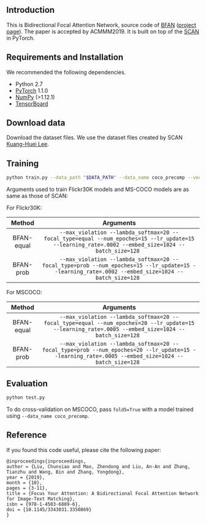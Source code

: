 ## Introduction
This is Bidirectional Focal Attention Network, source code of [BFAN](https://arxiv.org/abs/1909.11416) ([project page](https://github.com/chunxiaoliu6/BFAN)). The paper is accepted by ACMMM2019. It is built on top of the [SCAN](https://github.com/kuanghuei/SCAN) in PyTorch.

## Requirements and Installation
We recommended the following dependencies.

* Python 2.7
* [PyTorch](http://pytorch.org/) 1.1.0
* [NumPy](http://www.numpy.org/) (>1.12.1)
* [TensorBoard](https://github.com/TeamHG-Memex/tensorboard_logger)


## Download data
Download the dataset files. We use the dataset files created by SCAN [Kuang-Huei Lee](https://github.com/kuanghuei/SCAN).

## Training

```bash
python train.py --data_path "$DATA_PATH" --data_name coco_precomp --vocab_path "$VOCAB_PATH" --logger_name runs/log --max_violation 
```

Arguments used to train Flickr30K models and MS-COCO models are as same as those of SCAN:

For Flickr30K:

| Method      | Arguments |
| :---------: | :-------: |
|  BFAN-equal   | `--max_violation --lambda_softmax=20 --focal_type=equal --num_epoches=15 --lr_update=15 --learning_rate=.0002 --embed_size=1024 --batch_size=128 `|
|  BFAN-prob    | `--max_violation --lambda_softmax=20 --focal_type=prob --num_epoches=15 --lr_update=15 --learning_rate=.0002 --embed_size=1024 --batch_size=128 `|

For MSCOCO:

| Method      | Arguments |
| :---------: | :-------: |
|  BFAN-equal   | `--max_violation --lambda_softmax=20 --focal_type=equal --num_epoches=20 --lr_update=15 --learning_rate=.0005 --embed_size=1024 --batch_size=128 `|
| BFAN-prob     | `--max_violation --lambda_softmax=20 --focal_type=prob --num_epoches=20 --lr_update=15 --learning_rate=.0005 --embed_size=1024 --batch_size=128 `|

## Evaluation

```bash
python test.py
```
To do cross-validation on MSCOCO, pass `fold5=True` with a model trained using 
`--data_name coco_precomp`.

## Reference

If you found this code useful, please cite the following paper:
```
@inproceedings{inproceedings,
author = {Liu, Chunxiao and Mao, Zhendong and Liu, An-An and Zhang, Tianzhu and Wang, Bin and Zhang, Yongdong},
year = {2019},
month = {10},
pages = {3-11},
title = {Focus Your Attention: A Bidirectional Focal Attention Network for Image-Text Matching},
isbn = {978-1-4503-6889-6},
doi = {10.1145/3343031.3350869}
}
```